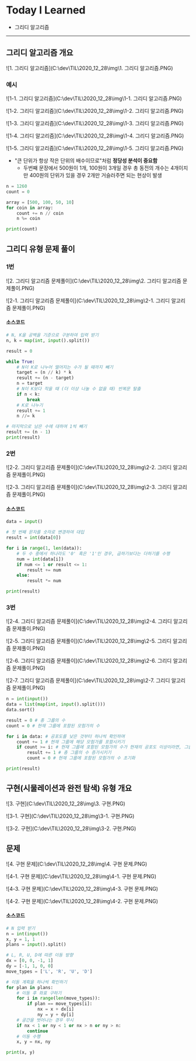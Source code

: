 # Today I Learned

* 그리디 알고리즘

---



## 그리디 알고리즘 개요

![1. 그리디 알고리즘](C:\dev\TIL\2020_12_28\img\1. 그리디 알고리즘.PNG)



### 예시

![1-1. 그리디 알고리즘](C:\dev\TIL\2020_12_28\img\1-1. 그리디 알고리즘.PNG)

![1-2. 그리디 알고리즘](C:\dev\TIL\2020_12_28\img\1-2. 그리디 알고리즘.PNG)



![1-3. 그리디 알고리즘](C:\dev\TIL\2020_12_28\img\1-3. 그리디 알고리즘.PNG)

![1-4. 그리디 알고리즘](C:\dev\TIL\2020_12_28\img\1-4. 그리디 알고리즘.PNG)



![1-5. 그리디 알고리즘](C:\dev\TIL\2020_12_28\img\1-5. 그리디 알고리즘.PNG)

* "큰 단위가 항상 작은 단위의 배수이므로"처럼 **정당성 분석이 중요함**
  * 두번째 문장에서 500원이 1개, 100원이 3개일 경우 총 동전의 개수는 4개이지만 400원의 단위가 있을 경우 2개만 거슬러주면 되는 현상이 발생

```python
n = 1260
count = 0

array = [500, 100, 50, 10]
for coin in array:
	count += n // coin
	n %= coin

print(count)
```



## 그리디 유형 문제 풀이

### 1번

![2. 그리디 알고리즘 문제풀이](C:\dev\TIL\2020_12_28\img\2. 그리디 알고리즘 문제풀이.PNG)



![2-1. 그리디 알고리즘 문제풀이](C:\dev\TIL\2020_12_28\img\2-1. 그리디 알고리즘 문제풀이.PNG)

#### 소스코드

```python
# N, K을 공백을 기준으로 구분하여 입력 받기
n, k = map(int, input().split())

result = 0

while True:
    # N이 K로 나누어 떨어지는 수가 될 때까지 빼기
    target = (n // k) * k
    result += (n - target)
    n = target
    # N이 K보다 작을 때 (더 이상 나눌 수 없을 때) 반복문 탈출
    if n < k:
        break
    # K로 나누기
    result += 1
    n //= k

# 마지막으로 남은 수에 대하여 1씩 빼기
result += (n - 1)
print(result)
```



### 2번

![2-2. 그리디 알고리즘 문제풀이](C:\dev\TIL\2020_12_28\img\2-2. 그리디 알고리즘 문제풀이.PNG)



![2-3. 그리디 알고리즘 문제풀이](C:\dev\TIL\2020_12_28\img\2-3. 그리디 알고리즘 문제풀이.PNG)

#### 소스코드

```python
data = input()

# 첫 번째 문자를 숫자로 변경하여 대입
result = int(data[0])

for i in range(1, len(data)):
    # 두 수 중에서 하나라도 '0' 혹은 '1'인 경우, 곱하기보다는 더하기를 수행
    num = int(data[i])
    if num <= 1 or result <= 1:
        result += num
    else:
        result *= num

print(result)

```



### 3번

![2-4. 그리디 알고리즘 문제풀이](C:\dev\TIL\2020_12_28\img\2-4. 그리디 알고리즘 문제풀이.PNG)



![2-5. 그리디 알고리즘 문제풀이](C:\dev\TIL\2020_12_28\img\2-5. 그리디 알고리즘 문제풀이.PNG)



![2-6. 그리디 알고리즘 문제풀이](C:\dev\TIL\2020_12_28\img\2-6. 그리디 알고리즘 문제풀이.PNG)



![2-7. 그리디 알고리즘 문제풀이](C:\dev\TIL\2020_12_28\img\2-7. 그리디 알고리즘 문제풀이.PNG)



```python
n = int(input())
data = list(map(int, input().split()))
data.sort()

result = 0 # 총 그룹의 수
count = 0 # 현재 그룹에 포함된 모험가의 수

for i in data: # 공포도를 낮은 것부터 하나씩 확인하며
    count += 1 # 현재 그룹에 해당 모험가를 포함시키기
    if count >= i: # 현재 그룹에 포함된 모험가의 수가 현재의 공포도 이상이라면, 그룹 결성
        result += 1 # 총 그룹의 수 증가시키기
        count = 0 # 현재 그룹에 포함된 모험가의 수 초기화

print(result)

```



## 구현(시물레이션과 완전 탐색) 유형 개요

![3. 구현](C:\dev\TIL\2020_12_28\img\3. 구현.PNG)



![3-1. 구현](C:\dev\TIL\2020_12_28\img\3-1. 구현.PNG)



![3-2. 구현](C:\dev\TIL\2020_12_28\img\3-2. 구현.PNG)



## 문제

![4. 구현 문제](C:\dev\TIL\2020_12_28\img\4. 구현 문제.PNG)



![4-1. 구현 문제](C:\dev\TIL\2020_12_28\img\4-1. 구현 문제.PNG)



![4-3. 구현 문제](C:\dev\TIL\2020_12_28\img\4-3. 구현 문제.PNG)



![4-2. 구현 문제](C:\dev\TIL\2020_12_28\img\4-2. 구현 문제.PNG)



#### 소스코드

````python
# N 입력 받기
n = int(input())
x, y = 1, 1
plans = input().split()

# L, R, U, D에 따른 이동 방향
dx = [0, 0, -1, 1]
dy = [-1, 1, 0, 0]
move_types = ['L', 'R', 'U', 'D']

# 이동 계획을 하나씩 확인하기
for plan in plans:
    # 이동 후 좌표 구하기
    for i in range(len(move_types)):
        if plan == move_types[i]:
            nx = x + dx[i]
            ny = y + dy[i]
    # 공간을 벗어나는 경우 무시
    if nx < 1 or ny < 1 or nx > n or ny > n:
        continue
    # 이동 수행
    x, y = nx, ny

print(x, y)
 
````

